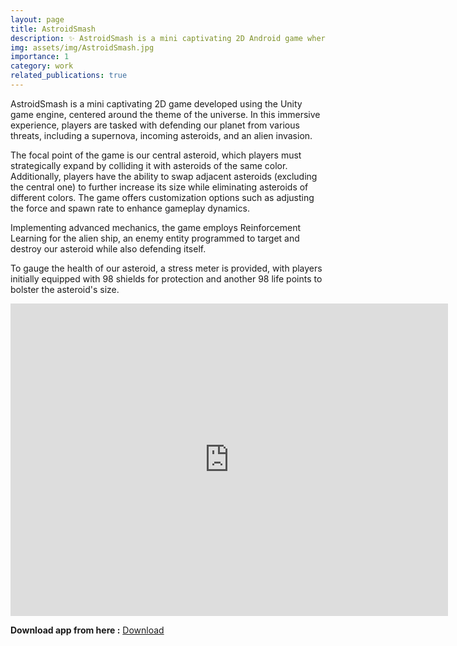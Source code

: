 ```yaml
---
layout: page
title: AstroidSmash
description: ✨ AstroidSmash is a mini captivating 2D Android game where your objective is to expand the central asteroid's size by safeguarding it against collisions with other asteroids, thereby earning higher scores.
img: assets/img/AstroidSmash.jpg
importance: 1
category: work
related_publications: true
---
```


AstroidSmash is a mini captivating 2D game developed using the Unity game engine, centered around the theme of the universe. In this immersive experience, players are tasked with defending our planet from various threats, including a supernova, incoming asteroids, and an alien invasion.

The focal point of the game is our central asteroid, which players must strategically expand by colliding it with asteroids of the same color. Additionally, players have the ability to swap adjacent asteroids (excluding the central one) to further increase its size while eliminating asteroids of different colors. The game offers customization options such as adjusting the force and spawn rate to enhance gameplay dynamics.

Implementing advanced mechanics, the game employs Reinforcement Learning for the alien ship, an enemy entity programmed to target and destroy our asteroid while also defending itself.

To gauge the health of our asteroid, a stress meter is provided, with players initially equipped with 98 shields for protection and another 98 life points to bolster the asteroid's size.

<iframe width="700" height="500" src="https://www.youtube.com/embed/4NxQOkgr2Zw" frameborder="0" allow="accelerometer; autoplay; encrypted-media; gyroscope; picture-in-picture" allowfullscreen></iframe>

<br>

**Download app from here :** <a href="https://drive.google.com/file/d/1bKXiCgcp6sbDpM1nbGj7XEGBrHlQKJmU/view?usp=sharing" class="btn btn--success">Download</a>
